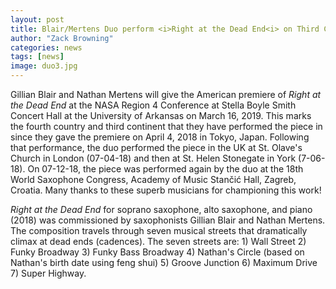 ```yaml
---
layout: post
title: Blair/Mertens Duo perform <i>Right at the Dead End<i> on Third Continent and in Fourth Country!
author: "Zack Browning"
categories: news
tags: [news]
image: duo3.jpg
---
```


Gillian Blair and Nathan Mertens will give the American premiere of *Right at the Dead End* at the NASA Region 4 Conference at Stella Boyle Smith Concert Hall at the University of Arkansas on March 16, 2019.  This marks the fourth country and third continent that they have performed the piece in since they gave the premiere on April 4, 2018 in Tokyo, Japan.  Following that performance, the duo performed the piece in the UK at St. Olave's Church in London (07-04-18) and then at St. Helen Stonegate in York (7-06-18). On 07-12-18, the piece was performed again by the duo at the 18th World Saxophone Congress, Academy of Music Stančić Hall, Zagreb, Croatia. Many thanks to these superb musicians for championing this work!

*Right at the Dead End* for soprano saxophone, alto saxophone, and piano (2018) was commissioned by saxophonists Gillian Blair and Nathan Mertens. The composition travels through seven musical streets that dramatically climax at dead ends (cadences). The seven streets are: 1) Wall Street 2) Funky Broadway 3) Funky Bass Broadway 4) Nathan's Circle (based on Nathan's birth date using feng shui) 5) Groove Junction 6) Maximum Drive 7) Super Highway. 
